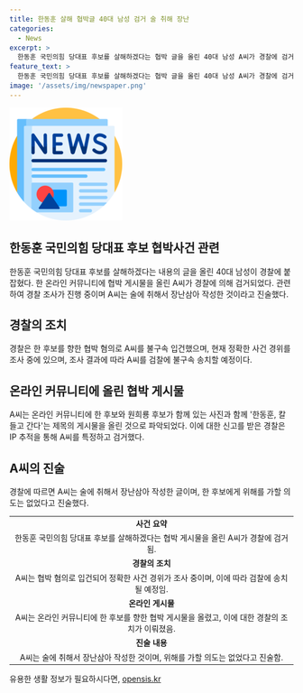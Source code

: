 ```yaml
---
title: 한동훈 살해 협박글 40대 남성 검거 술 취해 장난
categories:
  - News
excerpt: >
  한동훈 국민의힘 당대표 후보를 살해하겠다는 협박 글을 올린 40대 남성 A씨가 경찰에 검거됐다. A씨는 온라인 커뮤니티에 후보와 함께 있는 사진과 함께 협박글을 게시한 것으로 파악됐다. 경찰은 IP 추적을 통해 A씨를 특정하고 검거했다. A씨는 술에 취해 장난삼아 작성한 것이라고 주장했으나, 경찰은 정확한 경위를 조사한 후 송치할 예정이다. 한동훈 후보는 사건 당일 대구에서 정견발표를 하고 있었다.
feature_text: >
  한동훈 국민의힘 당대표 후보를 살해하겠다는 협박 글을 올린 40대 남성 A씨가 경찰에 검거됐다. A씨는 온라인 커뮤니티에 후보와 함께 있는 사진과 함께 협박글을 게시한 것으로 파악됐다. 경찰은 IP 추적을 통해 A씨를 특정하고 검거했다. A씨는 술에 취해 장난삼아 작성한 것이라고 주장했으나, 경찰은 정확한 경위를 조사한 후 송치할 예정이다. 한동훈 후보는 사건 당일 대구에서 정견발표를 하고 있었다.
image: '/assets/img/newspaper.png'
---
```


<p><img src="/assets/img/newspaper.png" alt="kimp 속보" /></p>

<h2 data-ke-size="size26">한동훈 국민의힘 당대표 후보 협박사건 관련</h2>

<p data-ke-size="size16">한동훈 국민의힘 당대표 후보를 살해하겠다는 내용의 글을 올린 40대 남성이 경찰에 붙잡혔다. 한 온라인 커뮤니티에 협박 게시물을 올린 A씨가 경찰에 의해 검거되었다. 관련하여 경찰 조사가 진행 중이며 A씨는 술에 취해서 장난삼아 작성한 것이라고 진술했다.</p>

<h2 data-ke-size="size24">경찰의 조치</h2>

<p data-ke-size="size16">경찰은 한 후보를 향한 협박 혐의로 A씨를 불구속 입건했으며, 현재 정확한 사건 경위를 조사 중에 있으며, 조사 결과에 따라 A씨를 검찰에 불구속 송치할 예정이다.</p>

<h2 data-ke-size="size24">온라인 커뮤니티에 올린 협박 게시물</h2>

<p data-ke-size="size16">A씨는 온라인 커뮤니티에 한 후보와 원희룡 후보가 함께 있는 사진과 함께 '한동훈, 칼 들고 간다'는 제목의 게시물을 올린 것으로 파악되었다. 이에 대한 신고를 받은 경찰은 IP 추적을 통해 A씨를 특정하고 검거했다.</p>

<h2 data-ke-size="size24">A씨의 진술</h2>

<p data-ke-size="size16">경찰에 따르면 A씨는 술에 취해서 장난삼아 작성한 글이며, 한 후보에게 위해를 가할 의도는 없었다고 진술했다.</p>

<table>
  <tr>
    <td style="text-align: center; height: 17px;"><b>사건 요약</b></td>
  </tr>
  <tr>
    <td style="text-align: center; height: 17px;">한동훈 국민의힘 당대표 후보를 살해하겠다는 협박 게시물을 올린 A씨가 경찰에 검거됨.</td>
  </tr>
  <tr>
    <td style="text-align: center; height: 17px;"><b>경찰의 조치</b></td>
  </tr>
  <tr>
    <td style="text-align: center; height: 17px;">A씨는 협박 혐의로 입건되어 정확한 사건 경위가 조사 중이며, 이에 따라 검찰에 송치될 예정임.</td>
  </tr>
  <tr>
    <td style="text-align: center; height: 17px;"><b>온라인 게시물</b></td>
  </tr>
  <tr>
    <td style="text-align: center; height: 17px;">A씨는 온라인 커뮤니티에 한 후보를 향한 협박 게시물을 올렸고, 이에 대한 경찰의 조치가 이뤄졌음.</td>
  </tr>
  <tr>
    <td style="text-align: center; height: 17px;"><b>진술 내용</b></td>
  </tr>
  <tr>
    <td style="text-align: center; height: 17px;">A씨는 술에 취해서 장난삼아 작성한 것이며, 위해를 가할 의도는 없었다고 진술함.</td>
  </tr>
</table>
유용한 생활 정보가 필요하시다면, <a href="https://opensis.kr" rel="dofollow">opensis.kr</a>


